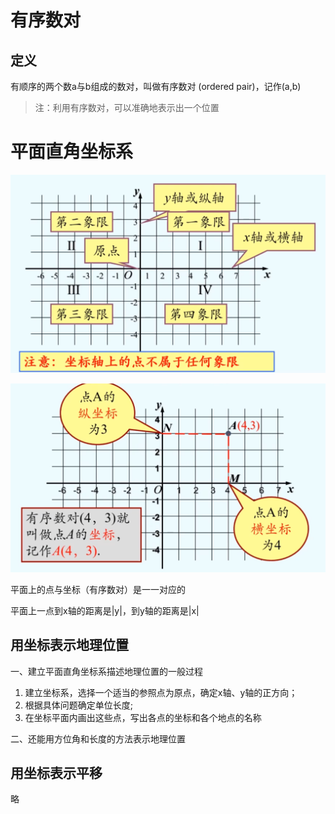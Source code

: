 # 有序数对
## 定义
有顺序的两个数a与b组成的数对，叫做有序数对 (ordered pair)，记作(a,b)
> 注：利用有序数对，可以准确地表示出一个位置

# 平面直角坐标系
![alt 平面直角坐标系](../pic/平面直角坐标系.png)

![alt 平面直角坐标系坐标表示](../pic/平面直角坐标系坐标表示.png)

平面上的点与坐标（有序数对）是一一对应的

平面上一点到x轴的距离是|y|，到y轴的距离是|x|

## 用坐标表示地理位置
一、建立平面直角坐标系描述地理位置的一般过程 
1. 建立坐标系，选择一个适当的参照点为原点，确定x轴、y轴的正方向；
2. 根据具体问题确定单位长度;
3. 在坐标平面内画出这些点，写出各点的坐标和各个地点的名称
 
二、还能用方位角和长度的方法表示地理位置

## 用坐标表示平移
略